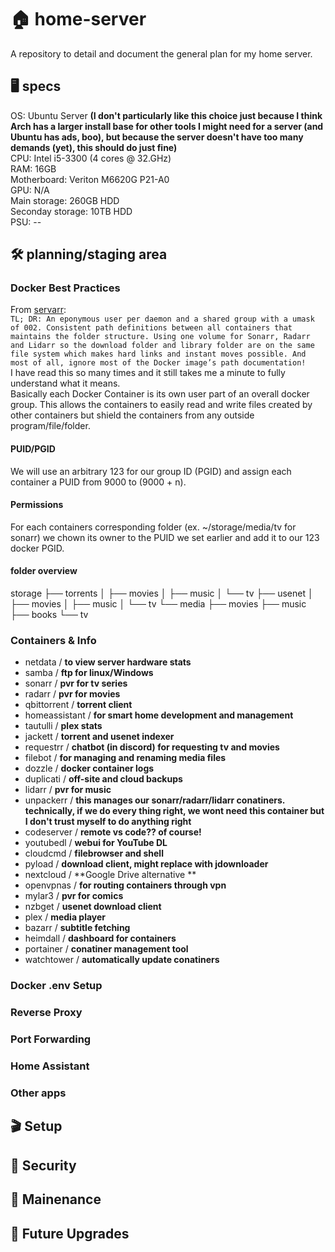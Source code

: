 # 🏠 home-server
A repository to detail and document the general plan for my home server. 

## 🖥️ specs  
OS: Ubuntu Server **(I don't particularly like this choice just because I think Arch has a larger install base for other tools I might need for a server (and Ubuntu has ads, boo), but because the server doesn't have too many demands (yet), this should do just fine)**  
CPU: Intel i5-3300 (4 cores @ 32.GHz)  
RAM: 16GB  
Motherboard: Veriton M6620G P21-A0    
GPU: N/A  
Main storage: 260GB HDD  
Seconday storage: 10TB HDD  
PSU: --  

## 🛠️ planning/staging area  
### Docker Best Practices   
From [servarr](https://wiki.servarr.com/Docker_Guide#The_Best_Docker_Setup):  
```TL; DR: An eponymous user per daemon and a shared group with a umask of 002. Consistent path definitions between all containers that maintains the folder structure. Using one volume for Sonarr, Radarr and Lidarr so the download folder and library folder are on the same file system which makes hard links and instant moves possible. And most of all, ignore most of the Docker image’s path documentation!```  
I have read this so many times and it still takes me a minute to fully understand what it means.  
Basically each Docker Container is its own user part of an overall docker group. This allows the containers to easily read and write files created by other containers but shield the containers from any outside program/file/folder.  
#### PUID/PGID
We will use an arbitrary 123 for our group ID (PGID) and assign each container a PUID from 9000 to (9000 + n).  

#### Permissions
For each containers corresponding folder (ex. ~/storage/media/tv for sonarr) we chown its owner to the PUID we set earlier and add it to our 123 docker PGID.  

#### folder overview
storage
├── torrents
│  ├── movies
│  ├── music
│  └── tv
├── usenet
│  ├── movies
│  ├── music
│  └── tv
└── media
   ├── movies
   ├── music
   ├── books
   └── tv

### Containers & Info  
  - netdata	 / **to view server hardware stats**
  - samba	 / **ftp for linux/Windows**
  - sonarr	 / **pvr for tv series**
  - radarr	 / **pvr for movies**
  - qbittorrent	  / **torrent client**
  - homeassistant	 / **for smart home development and management**
  - tautulli	 / **plex stats**
  - jackett	 / **torrent and usenet indexer**
  - requestrr	 / **chatbot (in discord) for requesting tv and movies**
  - filebot	 / **for managing and renaming media files**
  - dozzle	/ **docker container logs**
  - duplicati	 / **off-site and cloud backups**
  - lidarr	 / **pvr for music**
  - unpackerr	 / **this manages our sonarr/radarr/lidarr conatiners. technically, if we do every thing right, we wont need this container but I don't trust myself to do anything right**
  - codeserver	 / **remote vs code?? of course!**
  - youtubedl	 / **webui for YouTube DL**
  - cloudcmd	 / **filebrowser and shell**
  - pyload	 / **download client, might replace with jdownloader**
  - nextcloud	 / **Google Drive alternative **
  - openvpnas		/ **for routing containers through vpn**
  - mylar3	 / **pvr for comics**
  - nzbget	 / **usenet download client**
  - plex	 / **media player**
  - bazarr	 / **subtitle fetching**
  - heimdall	 / **dashboard for containers**
  - portainer	 / **conatiner management tool**
  - watchtower  / **automatically update conatiners**

### Docker .env Setup  

### Reverse Proxy

### Port Forwarding

### Home Assistant

### Other apps

## 🎬 Setup
## 🔐 Security
## 🔧 Mainenance

## 🔮 Future Upgrades
